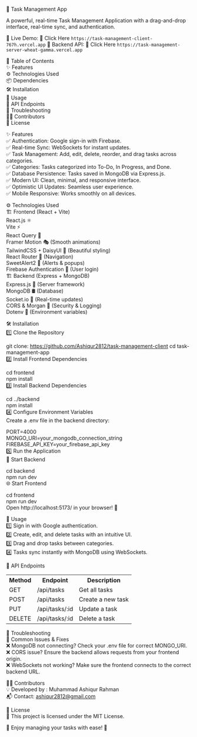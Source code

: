 🚀 Task Management App

A powerful, real-time Task Management Application with a drag-and-drop interface, real-time sync, and authentication.

📌 Live Demo: 🔗 Click Here ```https://task-management-client-767h.vercel.app```
📌 Backend API: 🔗 Click Here ```https://task-management-server-wheat-gamma.vercel.app```

📜 Table of Contents <br/>
✨ Features<br/>
⚙️ Technologies Used<br/>
📦 Dependencies<br/>
🛠️ Installation<br/>
🚀 Usage<br/>
📝 API Endpoints<br/>
🐞 Troubleshooting<br/>
👨‍💻 Contributors<br/>
📄 License<br/>


✨ Features<br/>
✅ Authentication: Google sign-in with Firebase.<br/>
✅ Real-time Sync: WebSockets for instant updates.<br/>
✅ Task Management: Add, edit, delete, reorder, and drag tasks across categories.<br/>
✅ Categories: Tasks categorized into To-Do, In Progress, and Done.<br/>
✅ Database Persistence: Tasks saved in MongoDB via Express.js.<br/>
✅ Modern UI: Clean, minimal, and responsive interface.<br/>
✅ Optimistic UI Updates: Seamless user experience.<br/>
✅ Mobile Responsive: Works smoothly on all devices.<br/>



⚙️ Technologies Used<br/>
🏗️ Frontend (React + Vite)<br/>
React.js ⚛️<br/>
Vite ⚡<br/>
React Query 🔄<br/>
Framer Motion 🎭 (Smooth animations)<br/>
TailwindCSS + DaisyUI 🎨 (Beautiful styling)<br/>
React Router 🚏 (Navigation)<br/>
SweetAlert2 🍭 (Alerts & popups)<br/>
Firebase Authentication 🔑 (User login)<br/>
🏗️ Backend (Express + MongoDB)<br/>
Express.js 🚀 (Server framework)<br/>
MongoDB 🛢️ (Database)<br/>
Socket.io 🔗 (Real-time updates)<br/>
CORS & Morgan 📡 (Security & Logging)<br/>
Dotenv 🔐 (Environment variables)<br/>


🛠️ Installation<br/>
1️⃣ Clone the Repository<br/>

git clone: https://github.com/Ashiqur2812/task-management-client
cd task-management-app<br/>
2️⃣ Install Frontend Dependencies<br/>

cd frontend<br/>
npm install<br/>
3️⃣ Install Backend Dependencies<br/>

cd ../backend<br/>
npm install<br/>
4️⃣ Configure Environment Variables<br/>
Create a .env file in the backend directory:<br/>

PORT=4000<br/>
MONGO_URI=your_mongodb_connection_string<br/>
FIREBASE_API_KEY=your_firebase_api_key<br/>
5️⃣ Run the Application<br/>
🚀 Start Backend<br/>

cd backend<br/>
npm run dev<br/>
🌐 Start Frontend<br/>

cd frontend<br/>
npm run dev<br/>
Open http://localhost:5173/ in your browser! 🎉<br/>

🚀 Usage<br/>
1️⃣ Sign in with Google authentication.<br/>
2️⃣ Create, edit, and delete tasks with an intuitive UI.<br/>
3️⃣ Drag and drop tasks between categories.<br/>
4️⃣ Tasks sync instantly with MongoDB using WebSockets.<br/>

📝 API Endpoints<br/>
<table>
    <tr>
        <th>Method</th>
        <th>Endpoint</th>
        <th>Description</th>
    </tr>
    <tr>
        <td>GET</td>
        <td>/api/tasks</td>
        <td>Get all tasks</td>
    </tr>
    <tr>
        <td>POST</td>
        <td>/api/tasks</td>
        <td>Create a new task</td>
    </tr>
    <tr>
        <td>PUT</td>
        <td>/api/tasks/:id</td>
        <td>Update a task</td>
    </tr>
    <tr>
        <td>DELETE</td>
        <td>/api/tasks/:id</td>
        <td>Delete a task</td>
    </tr>
</table>


🐞 Troubleshooting<br/>
🚧 Common Issues & Fixes<br/>
❌ MongoDB not connecting? Check your .env file for correct MONGO_URI.<br/>
❌ CORS issue? Ensure the backend allows requests from your frontend origin.<br/>
❌ WebSockets not working? Make sure the frontend connects to the correct backend URL.<br/>

👨‍💻 Contributors<br/>
💡 Developed by : Muhammad Ashiqur Rahman<br/>
📬 Contact: ashiqur2812@gmail.com<br/>

📄 License<br/>
📝 This project is licensed under the MIT License.<br/>

🎯 Enjoy managing your tasks with ease! 🚀

